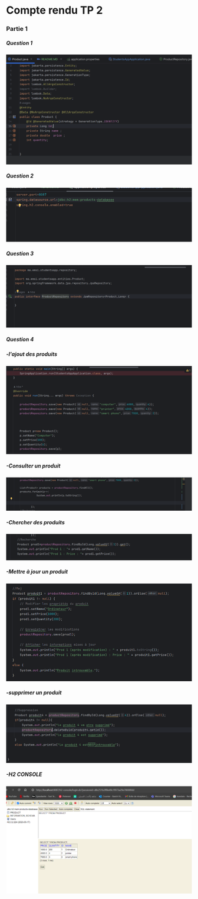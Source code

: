 <h1>Compte rendu TP 2</h1>
<h3>Partie 1</h3>

<h5>Question 1 </h5>
<img src="Captures/cap1.png">

<h5>Question 2 </h5>
<img src="Captures/cap2.png">

<h5>Question 3 </h5>
<img src="Captures/cap3.png">

<h5>Question 4 </h5> 
<h5> -l'ajout des produits</h5>
<img src="Captures/cap4.png">
<h5> -Consulter un produit</h5>
<img src="Captures/cap5.png">
<h5> -Chercher des produits</h5>
<img src="Captures/cap6.png">
<h5> -Mettre à jour un produit </h5>
<img src="Captures/cap7.png">
<h5> -supprimer un produit </h5>
<img src="Captures/cap8.png">

<h5> -H2 CONSOLE</h5>
<img src="Captures/cap9.png">

















